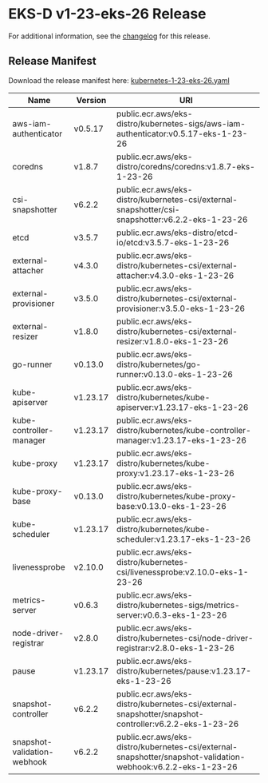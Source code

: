 # EKS-D v1-23-eks-26 Release

For additional information, see the [changelog](CHANGELOG-v1-23-eks-26.md) for this release.

## Release Manifest

Download the release manifest here: [kubernetes-1-23-eks-26.yaml](https://distro.eks.amazonaws.com/kubernetes-1-23/kubernetes-1-23-eks-26.yaml)

| Name | Version | URI |
|------|---------|-----|
| aws-iam-authenticator | v0.5.17 | public.ecr.aws/eks-distro/kubernetes-sigs/aws-iam-authenticator:v0.5.17-eks-1-23-26 |
| coredns | v1.8.7 | public.ecr.aws/eks-distro/coredns/coredns:v1.8.7-eks-1-23-26 |
| csi-snapshotter | v6.2.2 | public.ecr.aws/eks-distro/kubernetes-csi/external-snapshotter/csi-snapshotter:v6.2.2-eks-1-23-26 |
| etcd | v3.5.7 | public.ecr.aws/eks-distro/etcd-io/etcd:v3.5.7-eks-1-23-26 |
| external-attacher | v4.3.0 | public.ecr.aws/eks-distro/kubernetes-csi/external-attacher:v4.3.0-eks-1-23-26 |
| external-provisioner | v3.5.0 | public.ecr.aws/eks-distro/kubernetes-csi/external-provisioner:v3.5.0-eks-1-23-26 |
| external-resizer | v1.8.0 | public.ecr.aws/eks-distro/kubernetes-csi/external-resizer:v1.8.0-eks-1-23-26 |
| go-runner | v0.13.0 | public.ecr.aws/eks-distro/kubernetes/go-runner:v0.13.0-eks-1-23-26 |
| kube-apiserver | v1.23.17 | public.ecr.aws/eks-distro/kubernetes/kube-apiserver:v1.23.17-eks-1-23-26 |
| kube-controller-manager | v1.23.17 | public.ecr.aws/eks-distro/kubernetes/kube-controller-manager:v1.23.17-eks-1-23-26 |
| kube-proxy | v1.23.17 | public.ecr.aws/eks-distro/kubernetes/kube-proxy:v1.23.17-eks-1-23-26 |
| kube-proxy-base | v0.13.0 | public.ecr.aws/eks-distro/kubernetes/kube-proxy-base:v0.13.0-eks-1-23-26 |
| kube-scheduler | v1.23.17 | public.ecr.aws/eks-distro/kubernetes/kube-scheduler:v1.23.17-eks-1-23-26 |
| livenessprobe | v2.10.0 | public.ecr.aws/eks-distro/kubernetes-csi/livenessprobe:v2.10.0-eks-1-23-26 |
| metrics-server | v0.6.3 | public.ecr.aws/eks-distro/kubernetes-sigs/metrics-server:v0.6.3-eks-1-23-26 |
| node-driver-registrar | v2.8.0 | public.ecr.aws/eks-distro/kubernetes-csi/node-driver-registrar:v2.8.0-eks-1-23-26 |
| pause | v1.23.17 | public.ecr.aws/eks-distro/kubernetes/pause:v1.23.17-eks-1-23-26 |
| snapshot-controller | v6.2.2 | public.ecr.aws/eks-distro/kubernetes-csi/external-snapshotter/snapshot-controller:v6.2.2-eks-1-23-26 |
| snapshot-validation-webhook | v6.2.2 | public.ecr.aws/eks-distro/kubernetes-csi/external-snapshotter/snapshot-validation-webhook:v6.2.2-eks-1-23-26 |
